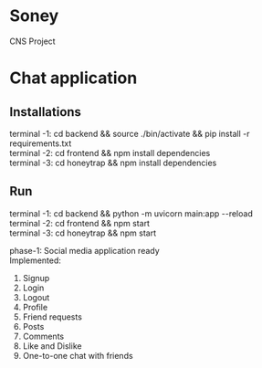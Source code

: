 # Soney
CNS Project<br>


# Chat application

## Installations
terminal -1: cd backend && source ./bin/activate && pip install -r requirements.txt <br>
terminal -2: cd frontend && npm install dependencies<br>
terminal -3: cd honeytrap && npm install dependencies<br>
## Run
terminal -1: cd backend  && python -m uvicorn main:app --reload<br>
terminal -2: cd frontend && npm start<br>
terminal -3: cd honeytrap &&  npm start<br>


phase-1: Social media application ready<br>
Implemented:<br>
1. Signup<br>
2. Login<br>
3. Logout<br>
4. Profile<br>
5. Friend requests<br>
5. Posts<br>
6. Comments<br>
7. Like and Dislike<br>
7. One-to-one chat with friends<br>



